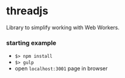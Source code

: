 # threadjs

Library to simplify working with Web Workers.

### starting example

- ``$> npm install``
- ``$> gulp``
- open ``localhost:3001`` page in browser